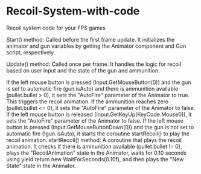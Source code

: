# Recoil-System-with-code
Recoil system code for your FPS games

Start() method: Called before the first frame update. It initializes the animator and gun variables by getting the Animator component and Gun script, respectively.

Update() method: Called once per frame. It handles the logic for recoil based on user input and the state of the gun and ammunition.

If the left mouse button is pressed (Input.GetMouseButton(0)) and the gun is set to automatic fire (gun.isAuto) and there is ammunition available (pullet.bullet > 0), it sets the "AutoFire" parameter of the Animator to true. This triggers the recoil animation.
If the ammunition reaches zero (pullet.bullet <= 0), it sets the "AutoFire" parameter of the Animator to false.
If the left mouse button is released (Input.GetKeyUp(KeyCode.Mouse0)), it sets the "AutoFire" parameter of the Animator to false.
If the left mouse button is pressed (Input.GetMouseButtonDown(0)) and the gun is not set to automatic fire (!gun.isAuto), it starts the coroutine startRecoil() to play the recoil animation.
startRecoil() method: A coroutine that plays the recoil animation. It checks if there is ammunition available (pullet.bullet != 0), plays the "RecoilAnimation" state in the Animator, waits for 0.10 seconds using yield return new WaitForSeconds(0.10f), and then plays the "New State" state in the Animator.
